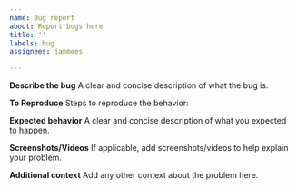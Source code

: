 ```yaml
---
name: Bug report
about: Report bugs here
title: ''
labels: bug
assignees: jammees

---
```


**Describe the bug**
A clear and concise description of what the bug is.

**To Reproduce**
Steps to reproduce the behavior:


**Expected behavior**
A clear and concise description of what you expected to happen.

**Screenshots/Videos**
If applicable, add screenshots/videos to help explain your problem.

**Additional context**
Add any other context about the problem here.
